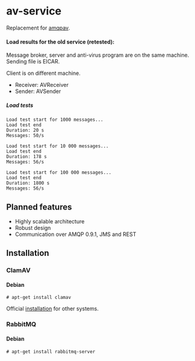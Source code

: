 # av-service

Replacement for [amqpav](https://github.com/dvoraka/amqpav).

#### Load results for the old service (retested):

Message broker, server and anti-virus program are on the same machine. Sending file is EICAR.

Client is on different machine.

* Receiver: AVReceiver
* Sender: AVSender

##### Load tests
```
Load test start for 1000 messages...
Load test end
Duration: 20 s
Messages: 50/s
```
```
Load test start for 10 000 messages...
Load test end
Duration: 178 s
Messages: 56/s
```
```
Load test start for 100 000 messages...
Load test end
Duration: 1800 s
Messages: 56/s
```

## Planned features
* Highly scalable architecture
* Robust design
* Communication over AMQP 0.9.1, JMS and REST

## Installation
### ClamAV
#### Debian
```
# apt-get install clamav
```
Official [installation](http://www.clamav.net/documents/installing-clamav) for other systems.

### RabbitMQ
#### Debian
```
# apt-get install rabbitmq-server
```
